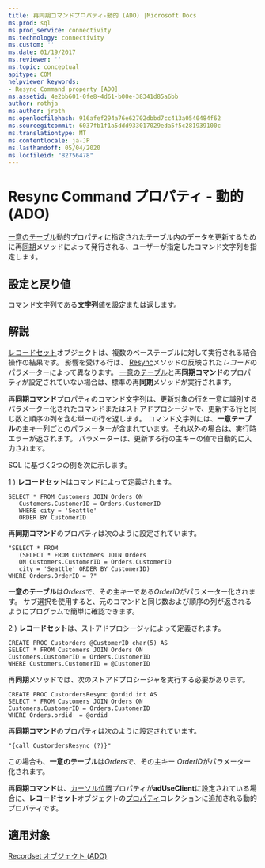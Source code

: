 ```yaml
---
title: 再同期コマンドプロパティ-動的 (ADO) |Microsoft Docs
ms.prod: sql
ms.prod_service: connectivity
ms.technology: connectivity
ms.custom: ''
ms.date: 01/19/2017
ms.reviewer: ''
ms.topic: conceptual
apitype: COM
helpviewer_keywords:
- Resync Command property [ADO]
ms.assetid: 4e2bb601-0fe8-4d61-b00e-38341d85a6bb
author: rothja
ms.author: jroth
ms.openlocfilehash: 916afef294a76e62702dbbd7cc413a0540484f62
ms.sourcegitcommit: 6037fb1f1a5ddd933017029eda5f5c281939100c
ms.translationtype: MT
ms.contentlocale: ja-JP
ms.lasthandoff: 05/04/2020
ms.locfileid: "82756478"
---
```

# <a name="resync-command-property-dynamic-ado"></a>Resync Command プロパティ - 動的 (ADO)
[一意のテーブル](../../../ado/reference/ado-api/unique-table-unique-schema-unique-catalog-properties-dynamic-ado.md)動的プロパティに指定されたテーブル内のデータを更新するために再[同期](../../../ado/reference/ado-api/resync-method.md)メソッドによって発行される、ユーザーが指定したコマンド文字列を指定します。  
  
## <a name="settings-and-return-values"></a>設定と戻り値  
 コマンド文字列である**文字列**値を設定または返します。  
  
## <a name="remarks"></a>解説  
 [レコードセット](../../../ado/reference/ado-api/recordset-object-ado.md)オブジェクトは、複数のベーステーブルに対して実行される結合操作の結果です。 影響を受ける行は、 [Resync](../../../ado/reference/ado-api/resync-method.md)メソッドの反映された*レコード*のパラメーターによって異なります。 [一意のテーブル](../../../ado/reference/ado-api/unique-table-unique-schema-unique-catalog-properties-dynamic-ado.md)と再**同期コマンド**のプロパティが設定されていない場合は、標準の再**同期**メソッドが実行されます。  
  
 再**同期コマンド**プロパティのコマンド文字列は、更新対象の行を一意に識別するパラメーター化されたコマンドまたはストアドプロシージャで、更新する行と同じ数と順序の列を含む単一の行を返します。 コマンド文字列には、**一意テーブル**の主キー列ごとのパラメーターが含まれています。それ以外の場合は、実行時エラーが返されます。 パラメーターは、更新する行の主キーの値で自動的に入力されます。  
  
 SQL に基づく2つの例を次に示します。  
  
 1 \) **レコードセット**はコマンドによって定義されます。  
  
```  
SELECT * FROM Customers JOIN Orders ON   
   Customers.CustomerID = Orders.CustomerID  
   WHERE city = 'Seattle'  
   ORDER BY CustomerID  
```  
  
 再**同期コマンド**のプロパティは次のように設定されています。  
  
```  
"SELECT * FROM   
   (SELECT * FROM Customers JOIN Orders   
   ON Customers.CustomerID = Orders.CustomerID  
   city = 'Seattle' ORDER BY CustomerID)  
WHERE Orders.OrderID = ?"  
```  
  
 **一意のテーブル**は*Orders*で、その主キーである*OrderID*がパラメーター化されます。 サブ選択を使用すると、元のコマンドと同じ数および順序の列が返されるようにプログラムで簡単に確認できます。  
  
 2 \) **レコードセット**は、ストアドプロシージャによって定義されます。  
  
```  
CREATE PROC Custorders @CustomerID char(5) AS   
SELECT * FROM Customers JOIN Orders ON   
Customers.CustomerID = Orders.CustomerID   
WHERE Customers.CustomerID = @CustomerID  
```  
  
 再**同期**メソッドでは、次のストアドプロシージャを実行する必要があります。  
  
```  
CREATE PROC CustordersResync @ordid int AS   
SELECT * FROM Customers JOIN Orders ON   
Customers.CustomerID = Orders.CustomerID  
WHERE Orders.ordid  = @ordid  
```  
  
 再**同期コマンド**のプロパティは次のように設定されています。  
  
```  
"{call CustordersResync (?)}"  
```  
  
 この場合も、**一意のテーブル**は*Orders*で、その主キー *OrderID*がパラメーター化されます。  
  
 再**同期コマンド**は、[カーソル位置](../../../ado/reference/ado-api/cursorlocation-property-ado.md)プロパティが**adUseClient**に設定されている場合に、**レコードセット**オブジェクトの[プロパティ](../../../ado/reference/ado-api/properties-collection-ado.md)コレクションに追加される動的プロパティです。  
  
## <a name="applies-to"></a>適用対象  
 [Recordset オブジェクト (ADO)](../../../ado/reference/ado-api/recordset-object-ado.md)
